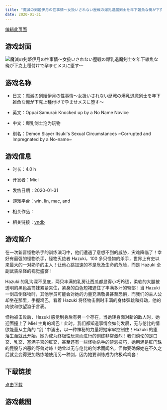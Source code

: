 ```yaml
---
title: "魔滅の剣姫伊月の性事情～女扱いされない歴戦の爆乳退魔剣士を年下雑魚な俺が下克上種付けで孕ませメスに堕す～"
date: 2020-01-31
---
```

[编辑此页面](https://github.com/ACG-3/ADV3-source/blob/main/source/_posts/games/%E9%AD%94%E6%BB%85%E3%81%AE%E5%89%A3%E5%A7%AB%E4%BC%8A%E6%9C%88%E3%81%AE%E6%80%A7%E4%BA%8B%E6%83%85%EF%BD%9E%E5%A5%B3%E6%89%B1%E3%81%84%E3%81%95%E3%82%8C%E3%81%AA%E3%81%84%E6%AD%B4%E6%88%A6%E3%81%AE%E7%88%86%E4%B9%B3%E9%80%80%E9%AD%94%E5%89%A3%E5%A3%AB%E3%82%92%E5%B9%B4%E4%B8%8B%E9%9B%91%E9%AD%9A%E3%81%AA%E4%BF%BA%E3%81%8C%E4%B8%8B%E5%85%8B%E4%B8%8A%E7%A8%AE%E4%BB%98%E3%81%91%E3%81%A7%E5%AD%95%E3%81%BE%E3%81%9B%E3%83%A1%E3%82%B9%E3%81%AB%E5%A0%95%E3%81%99%EF%BD%9E.md)

## 游戏封面

![魔滅の剣姫伊月の性事情～女扱いされない歴戦の爆乳退魔剣士を年下雑魚な俺が下克上種付けで孕ませメスに堕す～](https%3A//pan.timero.xyz/onedrive/img_lib_001/%E9%AD%94%E6%BB%85%E3%81%AE%E5%89%A3%E5%A7%AB%E4%BC%8A%E6%9C%88%E3%81%AE%E6%80%A7%E4%BA%8B%E6%83%85%EF%BD%9E%E5%A5%B3%E6%89%B1%E3%81%84%E3%81%95%E3%82%8C%E3%81%AA%E3%81%84%E6%AD%B4%E6%88%A6%E3%81%AE%E7%88%86%E4%B9%B3%E9%80%80%E9%AD%94%E5%89%A3%E5%A3%AB%E3%82%92%E5%B9%B4%E4%B8%8B%E9%9B%91%E9%AD%9A%E3%81%AA%E4%BF%BA%E3%81%8C%E4%B8%8B%E5%85%8B%E4%B8%8A%E7%A8%AE%E4%BB%98%E3%81%91%E3%81%A7%E5%AD%95%E3%81%BE%E3%81%9B%E3%83%A1%E3%82%B9%E3%81%AB%E5%A0%95%E3%81%99%EF%BD%9E_cover.avif)


## 游戏名称

- 日文：魔滅の剣姫伊月の性事情～女扱いされない歴戦の爆乳退魔剣士を年下雑魚な俺が下克上種付けで孕ませメスに堕す～
- 英文：Oppai Samurai: Knocked up by a No Name Novice
- 中文：爆乳剑士沦为玩物

- 别名：Demon Slayer Itsuki's Sexual Circumstances ~Corrupted and Impregnated by a No-name~


## 游戏信息

- 时长：4.0 h
- 开发者：Miel
- 发售日期：2020-01-31
- 游戏平台：win, lin, mac, and
- 相关作品：

- 相关链接：[vndb](https://vndb.org/v27823)


## 游戏简介

在一次新晋怪物杀手的训练演习中，他们遭遇了意想不到的威胁，灾难降临了！幸好有最强的怪物杀手，怪物灭绝者 Hazuki，100 多只怪物的杀手，世界上有史以来最大的一对奶子的主人！让他心跳加速的不是危及生命的危险，而是 Hazuki 全副武装杀怪的视觉盛宴！

Hazuki 的乳沟深不见底，两只丰满的乳房让西瓜都显得小巧玲珑，柔软的大腿被透明的黑色高筒袜紧紧夹住，紧身的白色短裙遮住了丰满多汁的臀部！当 Hazuki 一剑击倒怪物时，其他学员可能会对她的力量充满敬畏甚至恐惧，而我们的主人公却坐在那里，手握鸡巴，看着 Hazuki 将怪物击倒时丰满的身体弹跳和抖动，他的肉欲和欲望溢于言表。

怪物被击败后，Hazuki 感觉到身后有另一个存在，当她转身面对新的敌人时，她迎面撞上了 Miel 主角的鸡巴！此时，我们都知道事情会如何发展，无与伦比的情欲能量从主角的 "剑 "中涌出，以一种神秘的力量将她牢牢控制住！Hazuki 的堕落生涯就此开始，她为成为终极性玩具而进行的训练非常激烈！我们谈论的是口交、乳交、塞满子宫的肛交，甚至还有一些怪物杀手的禁忌技巧，她用满是肛门珠的屁股与凶恶的野兽对峙！她曾以无与伦比的剑术而闻名，但你要确保她在不久之后就会变得更加熟练地使用另一种剑，因为她要训练成为终极鸡鸡套！




## 下载链接

[点击下载](https://pan.timero.xyz/onedrive/adv_lib_001/%E9%AD%94%E6%BB%85%E3%81%AE%E5%89%A3%E5%A7%AB%E4%BC%8A%E6%9C%88%E3%81%AE%E6%80%A7%E4%BA%8B%E6%83%85%EF%BD%9E%E5%A5%B3%E6%89%B1%E3%81%84%E3%81%95%E3%82%8C%E3%81%AA%E3%81%84%E6%AD%B4%E6%88%A6%E3%81%AE%E7%88%86%E4%B9%B3%E9%80%80%E9%AD%94%E5%89%A3%E5%A3%AB%E3%82%92%E5%B9%B4%E4%B8%8B%E9%9B%91%E9%AD%9A%E3%81%AA%E4%BF%BA%E3%81%8C%E4%B8%8B%E5%85%8B%E4%B8%8A%E7%A8%AE%E4%BB%98%E3%81%91%E3%81%A7%E5%AD%95%E3%81%BE%E3%81%9B%E3%83%A1%E3%82%B9%E3%81%AB%E5%A0%95%E3%81%99%EF%BD%9E)


## 游戏截图


